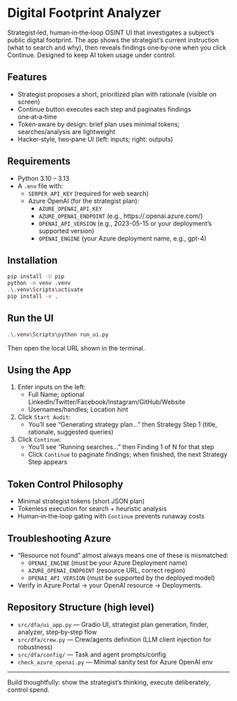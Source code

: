 # Digital Footprint Analyzer

Strategist‑led, human‑in‑the‑loop OSINT UI that investigates a subject’s public digital footprint. The app shows the strategist’s current instruction (what to search and why), then reveals findings one‑by‑one when you click Continue. Designed to keep AI token usage under control.

## Features
- Strategist proposes a short, prioritized plan with rationale (visible on screen)
- Continue button executes each step and paginates findings one‑at‑a‑time
- Token‑aware by design: brief plan uses minimal tokens; searches/analysis are lightweight
- Hacker‑style, two‑pane UI (left: inputs; right: outputs)

## Requirements
- Python 3.10 – 3.13
- A `.env` file with:
  - `SERPER_API_KEY` (required for web search)
  - Azure OpenAI (for the strategist plan):
    - `AZURE_OPENAI_API_KEY`
    - `AZURE_OPENAI_ENDPOINT` (e.g., https://<resource>.openai.azure.com/)
    - `OPENAI_API_VERSION` (e.g., 2023-05-15 or your deployment’s supported version)
    - `OPENAI_ENGINE` (your Azure deployment name, e.g., gpt-4)

## Installation
```bash
pip install -U pip
python -m venv .venv
.\.venv\Scripts\activate
pip install -e .
```

## Run the UI
```bash
.\.venv\Scripts\python run_ui.py
```
Then open the local URL shown in the terminal.

## Using the App
1. Enter inputs on the left:
   - Full Name; optional LinkedIn/Twitter/Facebook/Instagram/GitHub/Website
   - Usernames/handles; Location hint
2. Click `Start Audit`:
   - You’ll see “Generating strategy plan…” then Strategy Step 1 (title, rationale, suggested queries)
3. Click `Continue`:
   - You’ll see “Running searches…” then Finding 1 of N for that step
   - Click `Continue` to paginate findings; when finished, the next Strategy Step appears

## Token Control Philosophy
- Minimal strategist tokens (short JSON plan)
- Tokenless execution for search + heuristic analysis
- Human‑in‑the‑loop gating with `Continue` prevents runaway costs

## Troubleshooting Azure
- “Resource not found” almost always means one of these is mismatched:
  - `OPENAI_ENGINE` (must be your Azure Deployment name)
  - `AZURE_OPENAI_ENDPOINT` (resource URL, correct region)
  - `OPENAI_API_VERSION` (must be supported by the deployed model)
- Verify in Azure Portal → your OpenAI resource → Deployments.

## Repository Structure (high level)
- `src/dfa/ui_app.py` — Gradio UI, strategist plan generation, finder, analyzer, step‑by‑step flow
- `src/dfa/crew.py` — Crew/agents definition (LLM client injection for robustness)
- `src/dfa/config/` — Task and agent prompts/config
- `check_azure_openai.py` — Minimal sanity test for Azure OpenAI env

---
Build thoughtfully: show the strategist’s thinking, execute deliberately, control spend.
